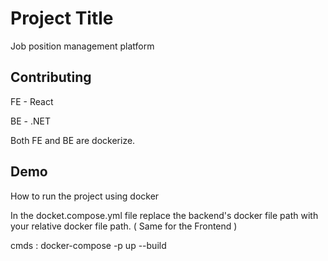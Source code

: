 
# Project Title

Job position management platform


## Contributing

FE - React 

BE - .NET

Both FE and BE are dockerize.


## Demo

How to run the project using docker


In the docket.compose.yml file replace the backend's docker file path with your relative docker file path. ( Same for the Frontend )

cmds : 
docker-compose -p <project-name> up --build




